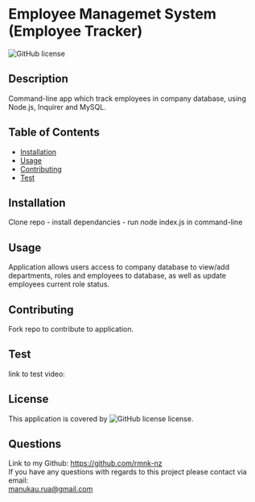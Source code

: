 # Employee Managemet System (Employee Tracker)
  ![GitHub license](https://img.shields.io/badge/license-ISC-blue.svg)
  ## Description
  Command-line app which track employees in company database, using Node.js, Inquirer and MySQL.

  ## Table of Contents
  - [Installation](#installation)
  - [Usage](#usage)
  - [Contributing](#contributing)
  - [Test](#test)
  
  ## Installation
  Clone repo - install dependancies - run node index.js in command-line

  ## Usage
  Application allows users access to company database to view/add departments, roles and employees to database, as well as update employees current role status.

  ## Contributing
  Fork repo to contribute to application.

  ## Test
  link to test video:
  

  ## License
  This application is covered by ![GitHub license](https://img.shields.io/badge/license-ISC-blue.svg) license.

  ## Questions
  Link to my Github: https://github.com/rmnk-nz </br>
  If you have any questions with regards to this project please contact via email: </br>
  manukau.rua@gmail.com